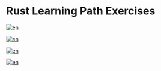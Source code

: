 # Rust Learning Path Exercises
[![en](https://img.shields.io/badge/Calculator-README-red.svg)](https://github.com/JUMP-TA/RustProjects/blob/main/calculator/calc_README.md)

[![en](https://img.shields.io/badge/Inventory_System-README-yellow.svg)](https://github.com/JUMP-TA/RustProjects/blob/main/inventory_system/inv_README.md)

[![en](https://img.shields.io/badge/Word_Count-README-green.svg)](https://github.com/JUMP-TA/RustProjects/blob/main/word_count_tool/words_README.md)

[![en](https://img.shields.io/badge/BST-README-blue.svg)](https://github.com/JUMP-TA/RustProjects/blob/main/bst_sort/bst_README.md)
